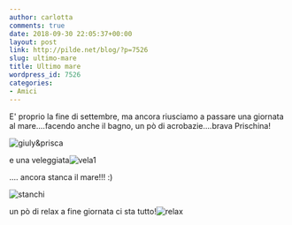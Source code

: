 ```yaml
---
author: carlotta
comments: true
date: 2018-09-30 22:05:37+00:00
layout: post
link: http://pilde.net/blog/?p=7526
slug: ultimo-mare
title: Ultimo mare
wordpress_id: 7526
categories:
- Amici
---
```


E' proprio la fine di settembre, ma ancora riusciamo a passare una giornata al mare....facendo anche il bagno, un pò di acrobazie....brava Prischina!

![giuly&prisca](http://pilde.net/blog/wp-content/uploads/2018/11/giulyprisca.jpg)


 e una veleggiata![vela1](http://pilde.net/blog/wp-content/uploads/2018/11/vela1.jpg)


.... ancora stanca il mare!!! :)


 ![stanchi](http://pilde.net/blog/wp-content/uploads/2018/11/stanchi.jpg)


 un pò di relax a fine giornata ci sta tutto!![relax](http://pilde.net/blog/wp-content/uploads/2018/11/relax.jpg)



